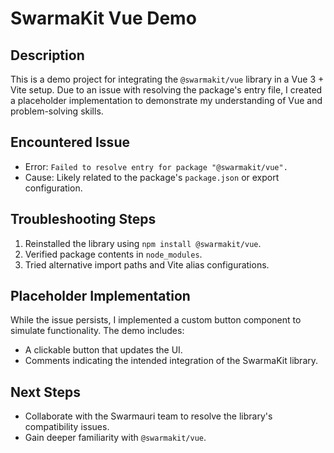 # SwarmaKit Vue Demo

## Description
This is a demo project for integrating the `@swarmakit/vue` library in a Vue 3 + Vite setup. Due to an issue with resolving the package's entry file, I created a placeholder implementation to demonstrate my understanding of Vue and problem-solving skills.

## Encountered Issue
- Error: `Failed to resolve entry for package "@swarmakit/vue".`
- Cause: Likely related to the package's `package.json` or export configuration.

## Troubleshooting Steps
1. Reinstalled the library using `npm install @swarmakit/vue`.
2. Verified package contents in `node_modules`.
3. Tried alternative import paths and Vite alias configurations.

## Placeholder Implementation
While the issue persists, I implemented a custom button component to simulate functionality. The demo includes:
- A clickable button that updates the UI.
- Comments indicating the intended integration of the SwarmaKit library.


## Next Steps
- Collaborate with the Swarmauri team to resolve the library's compatibility issues.
- Gain deeper familiarity with `@swarmakit/vue`.